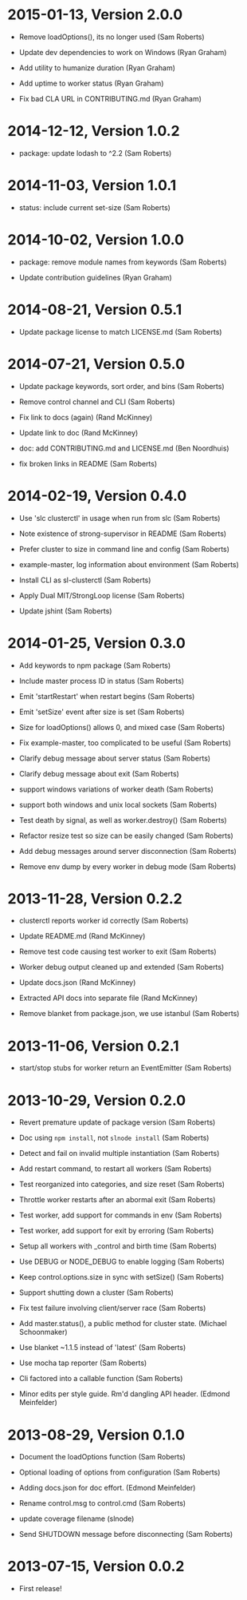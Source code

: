 2015-01-13, Version 2.0.0
=========================

 * Remove loadOptions(), its no longer used (Sam Roberts)

 * Update dev dependencies to work on Windows (Ryan Graham)

 * Add utility to humanize duration (Ryan Graham)

 * Add uptime to worker status (Ryan Graham)

 * Fix bad CLA URL in CONTRIBUTING.md (Ryan Graham)


2014-12-12, Version 1.0.2
=========================

 * package: update lodash to ^2.2 (Sam Roberts)


2014-11-03, Version 1.0.1
=========================

 * status: include current set-size (Sam Roberts)


2014-10-02, Version 1.0.0
=========================

 * package: remove module names from keywords (Sam Roberts)

 * Update contribution guidelines (Ryan Graham)


2014-08-21, Version 0.5.1
=========================

 * Update package license to match LICENSE.md (Sam Roberts)


2014-07-21, Version 0.5.0
=========================

 * Update package keywords, sort order, and bins (Sam Roberts)

 * Remove control channel and CLI (Sam Roberts)

 * Fix link to docs (again) (Rand McKinney)

 * Update link to doc (Rand McKinney)

 * doc: add CONTRIBUTING.md and LICENSE.md (Ben Noordhuis)

 * fix broken links in README (Sam Roberts)


2014-02-19, Version 0.4.0
=========================

 * Use 'slc clusterctl' in usage when run from slc (Sam Roberts)

 * Note existence of strong-supervisor in README (Sam Roberts)

 * Prefer cluster to size in command line and config (Sam Roberts)

 * example-master, log information about environment (Sam Roberts)

 * Install CLI as sl-clusterctl (Sam Roberts)

 * Apply Dual MIT/StrongLoop license (Sam Roberts)

 * Update jshint (Sam Roberts)


2014-01-25, Version 0.3.0
=========================

 * Add keywords to npm package (Sam Roberts)

 * Include master process ID in status (Sam Roberts)

 * Emit 'startRestart' when restart begins (Sam Roberts)

 * Emit 'setSize' event after size is set (Sam Roberts)

 * Size for loadOptions() allows 0, and mixed case (Sam Roberts)

 * Fix example-master, too complicated to be useful (Sam Roberts)

 * Clarify debug message about server status (Sam Roberts)

 * Clarify debug message about exit (Sam Roberts)

 * support windows variations of worker death (Sam Roberts)

 * support both windows and unix local sockets (Sam Roberts)

 * Test death by signal, as well as worker.destroy() (Sam Roberts)

 * Refactor resize test so size can be easily changed (Sam Roberts)

 * Add debug messages around server disconnection (Sam Roberts)

 * Remove env dump by every worker in debug mode (Sam Roberts)


2013-11-28, Version 0.2.2
=========================

 * clusterctl reports worker id correctly (Sam Roberts)

 * Update README.md (Rand McKinney)

 * Remove test code causing test worker to exit (Sam Roberts)

 * Worker debug output cleaned up and extended (Sam Roberts)

 * Update docs.json (Rand McKinney)

 * Extracted API docs into separate file (Rand McKinney)

 * Remove blanket from package.json, we use istanbul (Sam Roberts)


2013-11-06, Version 0.2.1
=========================

 * start/stop stubs for worker return an EventEmitter (Sam Roberts)


2013-10-29, Version 0.2.0
=========================

 * Revert premature update of package version (Sam Roberts)

 * Doc using `npm install`, not `slnode install` (Sam Roberts)

 * Detect and fail on invalid multiple instantiation (Sam Roberts)

 * Add restart command, to restart all workers (Sam Roberts)

 * Test reorganized into categories, and size reset (Sam Roberts)

 * Throttle worker restarts after an abormal exit (Sam Roberts)

 * Test worker, add support for commands in env (Sam Roberts)

 * Test worker, add support for exit by erroring (Sam Roberts)

 * Setup all workers with _control and birth time (Sam Roberts)

 * Use DEBUG or NODE_DEBUG to enable logging (Sam Roberts)

 * Keep control.options.size in sync with setSize() (Sam Roberts)

 * Support shutting down a cluster (Sam Roberts)

 * Fix test failure involving client/server race (Sam Roberts)

 * Add master.status(), a public method for cluster state. (Michael Schoonmaker)

 * Use blanket ~1.1.5 instead of 'latest' (Sam Roberts)

 * Use mocha tap reporter (Sam Roberts)

 * Cli factored into a callable function (Sam Roberts)

 * Minor edits per style guide. Rm'd dangling API header. (Edmond Meinfelder)


2013-08-29, Version 0.1.0
=========================

 * Document the loadOptions function (Sam Roberts)

 * Optional loading of options from configuration (Sam Roberts)

 * Adding docs.json for doc effort. (Edmond Meinfelder)

 * Rename control.msg to control.cmd (Sam Roberts)

 * update coverage filename (slnode)

 * Send SHUTDOWN message before disconnecting (Sam Roberts)


2013-07-15, Version 0.0.2
=========================

 * First release!
